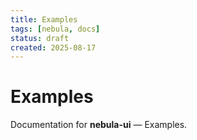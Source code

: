 ```yaml
---
title: Examples
tags: [nebula, docs]
status: draft
created: 2025-08-17
---
```


# Examples

Documentation for **nebula-ui** — Examples.
